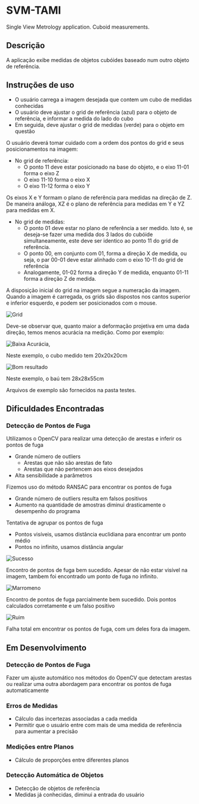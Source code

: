 # SVM-TAMI
Single View Metrology application. Cuboid measurements.

## Descrição
A aplicação exibe medidas de objetos cubóides baseado num outro objeto de referência.
## Instruções de uso
* O usuário carrega a imagem desejada que contem um cubo de medidas conhecidas
* O usuário deve ajustar o grid de referência (azul) para o objeto de referência, e informar a medida do lado do cubo
* Em seguida, deve ajustar o grid de medidas (verde) para o objeto em questão

O usuário deverá tomar cuidado com a ordem dos pontos do grid e seus posicionamentos na imagem:
* No grid de referência:
    * O ponto 11 deve estar posicionado na base do objeto, e o eixo 11-01 forma o eixo Z
    * O eixo 11-10 forma o eixo X
    * O eixo 11-12 forma o eixo Y

Os eixos X e Y formam o plano de referência para medidas na direção de Z. De maneira análoga, XZ é o plano de referência para medidas em Y  e YZ para medidas em X.

* No grid de medidas:
    * O ponto 01 deve estar no plano de referência a ser medido. Isto é, se deseja-se fazer uma medida dos 3 lados do cubóide simultaneamente, este deve ser identico ao ponto 11 do grid de referência.
    * O ponto 00, em conjunto com 01, forma a direção X de medida, ou seja, o par 00-01 deve estar alinhado com o eixo 10-11 do grid de referência
    * Analogamente, 01-02 forma a direção Y de medida, enquanto 01-11 forma a direção Z de medida.

A disposição inicial do grid na imagem segue a numeração da imagem. Quando a imagem é carregada, os grids são dispostos nos cantos superior e inferior esquerdo, e podem ser posicionados com o mouse.

![Grid](imgs/grid.png)

Deve-se observar que, quanto maior a deformação projetiva em uma dada direção, temos menos acurácia na medição. Como por exemplo:

![Baixa Acurácia](prints/print1.PNG),

Neste exemplo, o cubo medido tem 20x20x20cm

![Bom resultado](prints/print2.PNG)

Neste exemplo, o baú tem 28x28x55cm

Arquivos de exemplo são fornecidos na pasta testes.

## Dificuldades Encontradas
### Detecção de Pontos de Fuga
Utilizamos o OpenCV para realizar uma detecção de arestas e inferir os pontos de fuga
* Grande número de outliers
    * Arestas que não são arestas de fato
    * Arestas que não pertencem aos eixos desejados
* Alta sensibilidade a parâmetros

Fizemos uso do método RANSAC para encontrar os pontos de fuga
* Grande número de outliers resulta em falsos positivos
* Aumento na quantidade de amostras diminui drasticamente o desempenho do programa

Tentativa de agrupar os pontos de fuga
* Pontos visíveis, usamos distância euclidiana para encontrar um ponto médio
* Pontos no infinito, usamos distância angular

![Sucesso](imgs/success.png)

Encontro de pontos de fuga bem sucedido. Apesar de não estar visível na imagem, tambem foi encontrado um ponto de fuga no infinito.

![Marromeno](imgs/semisucces.png)

Encontro de pontos de fuga parcialmente bem sucedido. Dois pontos calculados corretamente e um falso positivo

![Ruim](imgs/failure.png)

Falha total em encontrar os pontos de fuga, com um deles fora da imagem.

## Em Desenvolvimento
### Detecção de Pontos de Fuga
Fazer um ajuste automático nos métodos do OpenCV que detectam arestas ou realizar uma outra abordagem para encontrar os pontos de fuga automaticamente
### Erros de Medidas
* Cálculo das incertezas associadas a cada medida
* Permitir que o usuário entre com mais de uma medida de referência para aumentar a precisão
### Medições entre Planos
* Cálculo de proporções entre diferentes planos
### Detecção Automática de Objetos
* Detecção de objetos de referência
* Medidas já conhecidas, diminui a entrada do usuário
